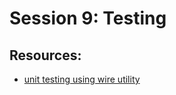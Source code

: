 # Session 9: Testing

## Resources:
* [unit testing using wire utility](https://developer.salesforce.com/docs/component-library/documentation/en/lwc/unit_testing_using_wire_utility)
